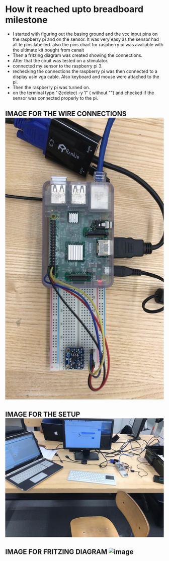 # How it reached upto breadboard milestone  

* I started with figuring out the basing ground and the vcc input pins on the raspberry pi and on the sensor. It was very easy as the sensor had all te pins labelled.
also the pins chart for raspberry pi was avaliable with the ultimate kit bought from canait
* Then a fritzing diagram was created showing the connections.
* After that the ciruit was tested on a stimulator.
* connected my sensor to the raspberry pi 3.
* rechecking the connections the raspberry pi was then connected to a display usin vga cable. Also keyboard and mouse were attached to the pi.
* Then the raspberry pi was turned on.
* on the terminal type "i2cdetect -y 1" ( without "") and checked if the sensor was connected properly to the pi.

## IMAGE FOR THE WIRE CONNECTIONS ![image](https://github.com/ArmanVelani/3-AxisAccelerometer/blob/master/breadboard%20milestone%20images/Sensor%20connection.jpeg)
## IMAGE FOR THE SETUP ![image](https://github.com/ArmanVelani/3-AxisAccelerometer/blob/master/breadboard%20milestone%20images/Setup.jpeg)
## IMAGE FOR FRITZING DIAGRAM ![image]()
